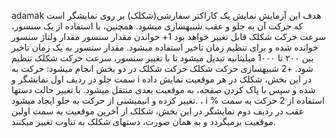 adamak
هدف این آزمایش نمایش یک کاراکتر سفارشی(شکلک) بر روی نمایشگر است که حرکت آن به جلو و عقب شبیهسازی میشود. همچنین، با استفاده از یک سنسور، سرعت حرکت شکلک قابل تغییر خواهد بود 1+ خواندن مقدار سنسور مقدار ولتاژ سنسور خوانده شده و برای تنظیم زمان تاخیر استفاده میشود. مقدار سنسور به یک زمان تاخیر بین ۲۰۰ تا 1۰۰۰ میلیثانیه تبدیل میشود تا با تغییر سنسور، سرعت حرکت شکلک تنظیم شود. +2 شبیهسازی حرکت شکلک حرکت شکلک در دو بخش انجام میشود: حرکت به سمت جلو در ردیف اول نمایشگر و i در این بخش، شکلک در هر موقعیت نمایش داده شده و سپس با پاک کردن صفحه، به موقعیت بعدی منتقل میشود. با تغییر حالت دستها تغییر کرده و انیمیشنی از حرکت به جلو ایجاد میشود. ، i % استفاده از 2 حرکت به سمت عقب در ردیف دوم نمایشگر در این بخش، شکلک از آخرین موقعیت به سمت اولین موقعیت برمیگردد و به همان صورت، دستهای شکلک به تناوب تغییر میکنند.
